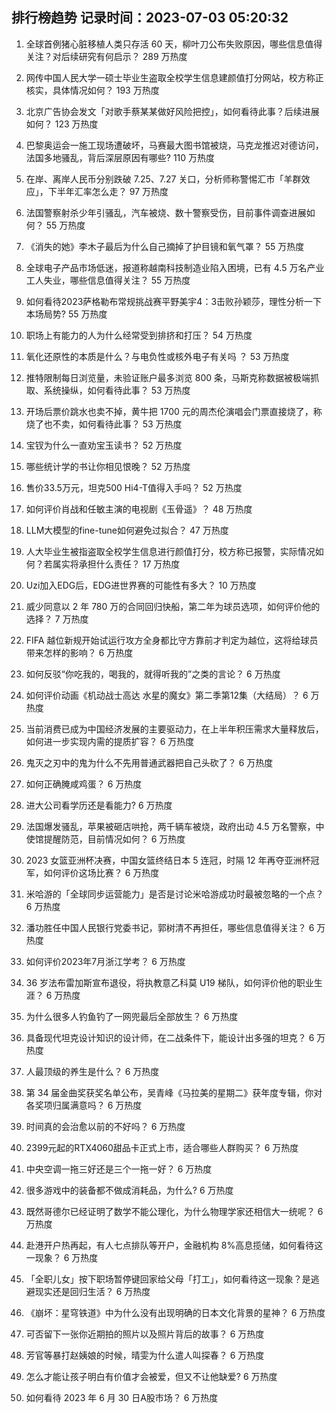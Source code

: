 
## 排行榜趋势 记录时间：2023-07-03 05:20:32
  
  1. 全球首例猪心脏移植人类只存活 60 天，柳叶刀公布失败原因，哪些信息值得关注？对后续研究有何启示？ 289 万热度
    
  2. 网传中国人民大学一硕士毕业生盗取全校学生信息建颜值打分网站，校方称正核实，具体情况如何？ 193 万热度
    
  3. 北京广告协会发文「对歌手蔡某某做好风险把控」，如何看待此事？后续进展如何？ 123 万热度
    
  4. 巴黎奥运会一施工现场遭破坏，马赛最大图书馆被烧，马克龙推迟对德访问，法国多地骚乱，背后深层原因有哪些? 110 万热度
    
  5. 在岸、离岸人民币分别跌破 7.25、7.27 关口，分析师称警惕汇市「羊群效应」，下半年汇率怎么走？ 97 万热度
    
  6. 法国警察射杀少年引骚乱，汽车被烧、数十警察受伤，目前事件调查进展如何？ 55 万热度
    
  7. 《消失的她》李木子最后为什么自己摘掉了护目镜和氧气罩？ 55 万热度
    
  8. 全球电子产品市场低迷，报道称越南科技制造业陷入困境，已有 4.5 万名产业工人失业，哪些信息值得关注？ 55 万热度
    
  9. 如何看待2023萨格勒布常规挑战赛平野美宇4：3击败孙颖莎，理性分析一下本场局势? 55 万热度
    
  10. 职场上有能力的人为什么经常受到排挤和打压？ 54 万热度
    
  11. 氧化还原性的本质是什么？与电负性或核外电子有关吗 ？ 53 万热度
    
  12. 推特限制每日浏览量，未验证账户最多浏览 800 条，马斯克称数据被极端抓取、系统操纵，如何看待此事？ 53 万热度
    
  13. 开场后票价跳水也卖不掉，黄牛把 1700 元的周杰伦演唱会门票直接烧了，称烧了也不卖，如何看待此事？ 53 万热度
    
  14. 宝钗为什么一直劝宝玉读书？ 52 万热度
    
  15. 哪些统计学的书让你相见恨晚？ 52 万热度
    
  16. 售价33.5万元，坦克500 Hi4-T值得入手吗？ 52 万热度
    
  17. 如何评价肖战和任敏主演的电视剧《玉骨遥》？ 48 万热度
    
  18. LLM大模型的fine-tune如何避免过拟合？ 47 万热度
    
  19. 人大毕业生被指盗取全校学生信息进行颜值打分，校方称已报警，实际情况如何？若属实将承担什么责任？ 17 万热度
    
  20. Uzi加入EDG后，EDG进世界赛的可能性有多大？ 10 万热度
    
  21. 威少同意以 2 年 780 万的合同回归快船，第二年为球员选项，如何评价他的选择？ 7 万热度
    
  22. FIFA 越位新规开始试运行攻方全身都比守方靠前才判定为越位，这将给球员带来怎样的影响？ 6 万热度
    
  23. 如何反驳“你吃我的，喝我的，就得听我的”之类的言论？ 6 万热度
    
  24. 如何评价动画《机动战士高达 水星的魔女》第二季第12集（大结局）？ 6 万热度
    
  25. 当前消费已成为中国经济发展的主要驱动力，在上半年积压需求大量释放后，如何进一步实现内需的提质扩容？ 6 万热度
    
  26. 鬼灭之刃中的鬼为什么不先用普通武器把自己头砍了？ 6 万热度
    
  27. 如何正确腌咸鸡蛋？ 6 万热度
    
  28. 进大公司看学历还是看能力? 6 万热度
    
  29. 法国爆发骚乱，苹果被砸店哄抢，两千辆车被烧，政府出动 4.5 万名警察，中使馆提醒防范，目前情况如何？ 6 万热度
    
  30. 2023 女篮亚洲杯决赛，中国女篮终结日本 5 连冠，时隔 12 年再夺亚洲杯冠军，如何评价这场比赛？ 6 万热度
    
  31. 米哈游的「全球同步运营能力」是否是讨论米哈游成功时最被忽略的一个点？ 6 万热度
    
  32. 潘功胜任中国人民银行党委书记，郭树清不再担任，哪些信息值得关注？ 6 万热度
    
  33. 如何评价2023年7月浙江学考？ 6 万热度
    
  34. 36 岁法布雷加斯宣布退役，将执教意乙科莫 U19 梯队，如何评价他的职业生涯？ 6 万热度
    
  35. 为什么很多人钓鱼钓了一网兜最后全部放生？ 6 万热度
    
  36. 具备现代坦克设计知识的设计师，在二战条件下，能设计出多强的坦克？ 6 万热度
    
  37. 人最顶级的养生是什么？ 6 万热度
    
  38. 第 34 届金曲奖获奖名单公布，吴青峰​​​《马拉美的星期二》获年度专辑，你对各奖项归属满意吗？ 6 万热度
    
  39. 时间真的会治愈以前的不好吗？ 6 万热度
    
  40. 2399元起的RTX4060甜品卡正式上市，适合哪些人群购买？ 6 万热度
    
  41. 中央空调一拖三好还是三个一拖一好？ 6 万热度
    
  42. 很多游戏中的装备都不做成消耗品，为什么? 6 万热度
    
  43. 既然哥德尔已经证明了数学不能公理化，为什么物理学家还相信大一统呢？ 6 万热度
    
  44. 赴港开户热再起，有人七点排队等开户，金融机构 8%高息揽储，如何看待这一现象？ 6 万热度
    
  45. 「全职儿女」按下职场暂停键回家给父母「打工」，如何看待这一现象？是逃避现实还是回归生活？ 6 万热度
    
  46. 《崩坏：星穹铁道》中为什么没有出现明确的日本文化背景的星神？ 6 万热度
    
  47. 可否留下一张你近期拍的照片以及照片背后的故事？ 6 万热度
    
  48. 芳官等暴打赵姨娘的时候，晴雯为什么遣人叫探春？ 6 万热度
    
  49. 怎么才能让孩子明白有价值才会被爱，但又不让他缺爱? 6 万热度
    
  50. 如何看待 2023 年 6 月 30 日A股市场？ 6 万热度
    
